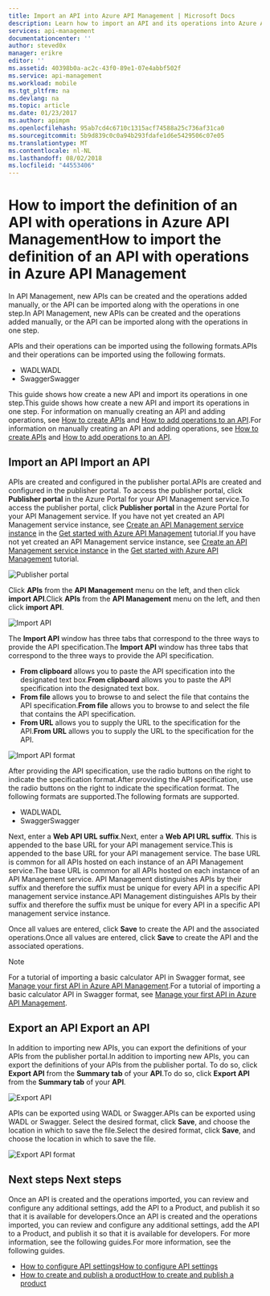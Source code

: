 ```yaml
---
title: Import an API into Azure API Management | Microsoft Docs
description: Learn how to import an API and its operations into Azure API Management.
services: api-management
documentationcenter: ''
author: steved0x
manager: erikre
editor: ''
ms.assetid: 40398b0a-ac2c-43f0-89e1-07e4abbf502f
ms.service: api-management
ms.workload: mobile
ms.tgt_pltfrm: na
ms.devlang: na
ms.topic: article
ms.date: 01/23/2017
ms.author: apimpm
ms.openlocfilehash: 95ab7cd4c6710c1315acf74588a25c736af31ca0
ms.sourcegitcommit: 5b9d839c0c0a94b293fdafe1d6e5429506c07e05
ms.translationtype: MT
ms.contentlocale: nl-NL
ms.lasthandoff: 08/02/2018
ms.locfileid: "44553406"
---
```

# <a name="how-to-import-the-definition-of-an-api-with-operations-in-azure-api-management"></a><span data-ttu-id="ce42c-103">How to import the definition of an API with operations in Azure API Management</span><span class="sxs-lookup"><span data-stu-id="ce42c-103">How to import the definition of an API with operations in Azure API Management</span></span>
<span data-ttu-id="ce42c-104">In API Management, new APIs can be created and the operations added manually, or the API can be imported along with the operations in one step.</span><span class="sxs-lookup"><span data-stu-id="ce42c-104">In API Management, new APIs can be created and the operations added manually, or the API can be imported along with the operations in one step.</span></span>

<span data-ttu-id="ce42c-105">APIs and their operations can be imported using the following formats.</span><span class="sxs-lookup"><span data-stu-id="ce42c-105">APIs and their operations can be imported using the following formats.</span></span>

* <span data-ttu-id="ce42c-106">WADL</span><span class="sxs-lookup"><span data-stu-id="ce42c-106">WADL</span></span>
* <span data-ttu-id="ce42c-107">Swagger</span><span class="sxs-lookup"><span data-stu-id="ce42c-107">Swagger</span></span>

<span data-ttu-id="ce42c-108">This guide shows how create a new API and import its operations in one step.</span><span class="sxs-lookup"><span data-stu-id="ce42c-108">This guide shows how create a new API and import its operations in one step.</span></span> <span data-ttu-id="ce42c-109">For information on manually creating an API and adding operations, see [How to create APIs][How to create APIs] and [How to add operations to an API][How to add operations to an API].</span><span class="sxs-lookup"><span data-stu-id="ce42c-109">For information on manually creating an API and adding operations, see [How to create APIs][How to create APIs] and [How to add operations to an API][How to add operations to an API].</span></span>

## <span data-ttu-id="ce42c-110"><a name="import-api"> </a>Import an API</span><span class="sxs-lookup"><span data-stu-id="ce42c-110"><a name="import-api"> </a>Import an API</span></span>
<span data-ttu-id="ce42c-111">APIs are created and configured in the publisher portal.</span><span class="sxs-lookup"><span data-stu-id="ce42c-111">APIs are created and configured in the publisher portal.</span></span> <span data-ttu-id="ce42c-112">To access the publisher portal, click **Publisher portal** in the Azure Portal for your API Management service.</span><span class="sxs-lookup"><span data-stu-id="ce42c-112">To access the publisher portal, click **Publisher portal** in the Azure Portal for your API Management service.</span></span> <span data-ttu-id="ce42c-113">If you have not yet created an API Management service instance, see [Create an API Management service instance][Create an API Management service instance] in the [Get started with Azure API Management][Get started with Azure API Management] tutorial.</span><span class="sxs-lookup"><span data-stu-id="ce42c-113">If you have not yet created an API Management service instance, see [Create an API Management service instance][Create an API Management service instance] in the [Get started with Azure API Management][Get started with Azure API Management] tutorial.</span></span>

![Publisher portal][api-management-management-console]

<span data-ttu-id="ce42c-115">Click **APIs** from the **API Management** menu on the left, and then click **import API**.</span><span class="sxs-lookup"><span data-stu-id="ce42c-115">Click **APIs** from the **API Management** menu on the left, and then click **import API**.</span></span>

![Import API][api-management-import-apis]

<span data-ttu-id="ce42c-117">The **Import API** window has three tabs that correspond to the three ways to provide the API specification.</span><span class="sxs-lookup"><span data-stu-id="ce42c-117">The **Import API** window has three tabs that correspond to the three ways to provide the API specification.</span></span>

* <span data-ttu-id="ce42c-118">**From clipboard** allows you to paste the API specification into the designated text box.</span><span class="sxs-lookup"><span data-stu-id="ce42c-118">**From clipboard** allows you to paste the API specification into the designated text box.</span></span>
* <span data-ttu-id="ce42c-119">**From file** allows you to browse to and select the file that contains the API specification.</span><span class="sxs-lookup"><span data-stu-id="ce42c-119">**From file** allows you to browse to and select the file that contains the API specification.</span></span>
* <span data-ttu-id="ce42c-120">**From URL** allows you to supply the URL to the specification for the API.</span><span class="sxs-lookup"><span data-stu-id="ce42c-120">**From URL** allows you to supply the URL to the specification for the API.</span></span>

![Import API format][api-management-import-api-clipboard]

<span data-ttu-id="ce42c-122">After providing the API specification, use the radio buttons on the right to indicate the specification format.</span><span class="sxs-lookup"><span data-stu-id="ce42c-122">After providing the API specification, use the radio buttons on the right to indicate the specification format.</span></span> <span data-ttu-id="ce42c-123">The following formats are supported.</span><span class="sxs-lookup"><span data-stu-id="ce42c-123">The following formats are supported.</span></span>

* <span data-ttu-id="ce42c-124">WADL</span><span class="sxs-lookup"><span data-stu-id="ce42c-124">WADL</span></span>
* <span data-ttu-id="ce42c-125">Swagger</span><span class="sxs-lookup"><span data-stu-id="ce42c-125">Swagger</span></span>

<span data-ttu-id="ce42c-126">Next, enter a **Web API URL suffix**.</span><span class="sxs-lookup"><span data-stu-id="ce42c-126">Next, enter a **Web API URL suffix**.</span></span> <span data-ttu-id="ce42c-127">This is appended to the base URL for your API management service.</span><span class="sxs-lookup"><span data-stu-id="ce42c-127">This is appended to the base URL for your API management service.</span></span> <span data-ttu-id="ce42c-128">The base URL is common for all APIs hosted on each instance of an API Management service.</span><span class="sxs-lookup"><span data-stu-id="ce42c-128">The base URL is common for all APIs hosted on each instance of an API Management service.</span></span> <span data-ttu-id="ce42c-129">API Management distinguishes APIs by their suffix and therefore the suffix must be unique for every API in a specific API management service instance.</span><span class="sxs-lookup"><span data-stu-id="ce42c-129">API Management distinguishes APIs by their suffix and therefore the suffix must be unique for every API in a specific API management service instance.</span></span>

<span data-ttu-id="ce42c-130">Once all values are entered, click **Save** to create the API and the associated operations.</span><span class="sxs-lookup"><span data-stu-id="ce42c-130">Once all values are entered, click **Save** to create the API and the associated operations.</span></span> 

> [!NOTE]
> <span data-ttu-id="ce42c-131">For a tutorial of importing a basic calculator API in Swagger format, see [Manage your first API in Azure API Management](api-management-get-started.md).</span><span class="sxs-lookup"><span data-stu-id="ce42c-131">For a tutorial of importing a basic calculator API in Swagger format, see [Manage your first API in Azure API Management](api-management-get-started.md).</span></span>
> 
> 

## <span data-ttu-id="ce42c-132"><a name="export-api"> </a> Export an API</span><span class="sxs-lookup"><span data-stu-id="ce42c-132"><a name="export-api"> </a> Export an API</span></span>
<span data-ttu-id="ce42c-133">In addition to importing new APIs, you can export the definitions of your APIs from the publisher portal.</span><span class="sxs-lookup"><span data-stu-id="ce42c-133">In addition to importing new APIs, you can export the definitions of your APIs from the publisher portal.</span></span> <span data-ttu-id="ce42c-134">To do so, click **Export API** from the **Summary tab** of your **API**.</span><span class="sxs-lookup"><span data-stu-id="ce42c-134">To do so, click **Export API** from the **Summary tab** of your **API**.</span></span>

![Export API][api-management-export-api]

<span data-ttu-id="ce42c-136">APIs can be exported using WADL or Swagger.</span><span class="sxs-lookup"><span data-stu-id="ce42c-136">APIs can be exported using WADL or Swagger.</span></span> <span data-ttu-id="ce42c-137">Select the desired format, click **Save**, and choose the location in which to save the file.</span><span class="sxs-lookup"><span data-stu-id="ce42c-137">Select the desired format, click **Save**, and choose the location in which to save the file.</span></span>

![Export API format][api-management-export-api-format]

## <span data-ttu-id="ce42c-139"><a name="next-steps"> </a>Next steps</span><span class="sxs-lookup"><span data-stu-id="ce42c-139"><a name="next-steps"> </a>Next steps</span></span>
<span data-ttu-id="ce42c-140">Once an API is created and the operations imported, you can review and configure any additional settings, add the API to a Product, and publish it so that it is available for developers.</span><span class="sxs-lookup"><span data-stu-id="ce42c-140">Once an API is created and the operations imported, you can review and configure any additional settings, add the API to a Product, and publish it so that it is available for developers.</span></span> <span data-ttu-id="ce42c-141">For more information, see the following guides.</span><span class="sxs-lookup"><span data-stu-id="ce42c-141">For more information, see the following guides.</span></span>

* <span data-ttu-id="ce42c-142">[How to configure API settings][How to configure API settings]</span><span class="sxs-lookup"><span data-stu-id="ce42c-142">[How to configure API settings][How to configure API settings]</span></span>
* <span data-ttu-id="ce42c-143">[How to create and publish a product][How to create and publish a product]</span><span class="sxs-lookup"><span data-stu-id="ce42c-143">[How to create and publish a product][How to create and publish a product]</span></span>

[api-management-management-console]: https://docstestmedia1.blob.core.windows.net/azure-media/articles/api-management/media/api-management-howto-import-api/api-management-management-console.png
[api-management-import-apis]: https://docstestmedia1.blob.core.windows.net/azure-media/articles/api-management/media/api-management-howto-import-api/api-management-api-import-apis.png
[api-management-import-api-clipboard]: https://docstestmedia1.blob.core.windows.net/azure-media/articles/api-management/media/api-management-howto-import-api/api-management-import-api-wizard.png
[api-management-export-api]: https://docstestmedia1.blob.core.windows.net/azure-media/articles/api-management/media/api-management-howto-import-api/api-management-export-api.png
[api-management-export-api-format]: https://docstestmedia1.blob.core.windows.net/azure-media/articles/api-management/media/api-management-howto-import-api/api-management-export-api-format.png

[Import an API]: #import-api
[Export an API]: #export-api
[Configure API settings]: #configure-api-settings
[Next steps]: #next-steps

[Get started with Azure API Management]: api-management-get-started.md
[Create an API Management service instance]: api-management-get-started.md#create-service-instance

[How to add operations to an API]: api-management-howto-add-operations.md
[How to create and publish a product]: api-management-howto-add-products.md
[How to create APIs]: api-management-howto-create-apis.md
[How to configure API settings]: api-management-howto-create-apis.md#configure-api-settings





